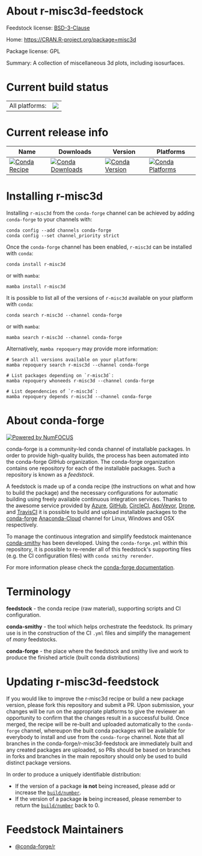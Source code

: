 About r-misc3d-feedstock
========================

Feedstock license: [BSD-3-Clause](https://github.com/conda-forge/r-misc3d-feedstock/blob/main/LICENSE.txt)

Home: https://CRAN.R-project.org/package=misc3d

Package license: GPL

Summary: A collection of miscellaneous 3d plots, including isosurfaces.

Current build status
====================


<table><tr><td>All platforms:</td>
    <td>
      <a href="https://dev.azure.com/conda-forge/feedstock-builds/_build/latest?definitionId=1360&branchName=main">
        <img src="https://dev.azure.com/conda-forge/feedstock-builds/_apis/build/status/r-misc3d-feedstock?branchName=main">
      </a>
    </td>
  </tr>
</table>

Current release info
====================

| Name | Downloads | Version | Platforms |
| --- | --- | --- | --- |
| [![Conda Recipe](https://img.shields.io/badge/recipe-r--misc3d-green.svg)](https://anaconda.org/conda-forge/r-misc3d) | [![Conda Downloads](https://img.shields.io/conda/dn/conda-forge/r-misc3d.svg)](https://anaconda.org/conda-forge/r-misc3d) | [![Conda Version](https://img.shields.io/conda/vn/conda-forge/r-misc3d.svg)](https://anaconda.org/conda-forge/r-misc3d) | [![Conda Platforms](https://img.shields.io/conda/pn/conda-forge/r-misc3d.svg)](https://anaconda.org/conda-forge/r-misc3d) |

Installing r-misc3d
===================

Installing `r-misc3d` from the `conda-forge` channel can be achieved by adding `conda-forge` to your channels with:

```
conda config --add channels conda-forge
conda config --set channel_priority strict
```

Once the `conda-forge` channel has been enabled, `r-misc3d` can be installed with `conda`:

```
conda install r-misc3d
```

or with `mamba`:

```
mamba install r-misc3d
```

It is possible to list all of the versions of `r-misc3d` available on your platform with `conda`:

```
conda search r-misc3d --channel conda-forge
```

or with `mamba`:

```
mamba search r-misc3d --channel conda-forge
```

Alternatively, `mamba repoquery` may provide more information:

```
# Search all versions available on your platform:
mamba repoquery search r-misc3d --channel conda-forge

# List packages depending on `r-misc3d`:
mamba repoquery whoneeds r-misc3d --channel conda-forge

# List dependencies of `r-misc3d`:
mamba repoquery depends r-misc3d --channel conda-forge
```


About conda-forge
=================

[![Powered by
NumFOCUS](https://img.shields.io/badge/powered%20by-NumFOCUS-orange.svg?style=flat&colorA=E1523D&colorB=007D8A)](https://numfocus.org)

conda-forge is a community-led conda channel of installable packages.
In order to provide high-quality builds, the process has been automated into the
conda-forge GitHub organization. The conda-forge organization contains one repository
for each of the installable packages. Such a repository is known as a *feedstock*.

A feedstock is made up of a conda recipe (the instructions on what and how to build
the package) and the necessary configurations for automatic building using freely
available continuous integration services. Thanks to the awesome service provided by
[Azure](https://azure.microsoft.com/en-us/services/devops/), [GitHub](https://github.com/),
[CircleCI](https://circleci.com/), [AppVeyor](https://www.appveyor.com/),
[Drone](https://cloud.drone.io/welcome), and [TravisCI](https://travis-ci.com/)
it is possible to build and upload installable packages to the
[conda-forge](https://anaconda.org/conda-forge) [Anaconda-Cloud](https://anaconda.org/)
channel for Linux, Windows and OSX respectively.

To manage the continuous integration and simplify feedstock maintenance
[conda-smithy](https://github.com/conda-forge/conda-smithy) has been developed.
Using the ``conda-forge.yml`` within this repository, it is possible to re-render all of
this feedstock's supporting files (e.g. the CI configuration files) with ``conda smithy rerender``.

For more information please check the [conda-forge documentation](https://conda-forge.org/docs/).

Terminology
===========

**feedstock** - the conda recipe (raw material), supporting scripts and CI configuration.

**conda-smithy** - the tool which helps orchestrate the feedstock.
                   Its primary use is in the construction of the CI ``.yml`` files
                   and simplify the management of *many* feedstocks.

**conda-forge** - the place where the feedstock and smithy live and work to
                  produce the finished article (built conda distributions)


Updating r-misc3d-feedstock
===========================

If you would like to improve the r-misc3d recipe or build a new
package version, please fork this repository and submit a PR. Upon submission,
your changes will be run on the appropriate platforms to give the reviewer an
opportunity to confirm that the changes result in a successful build. Once
merged, the recipe will be re-built and uploaded automatically to the
`conda-forge` channel, whereupon the built conda packages will be available for
everybody to install and use from the `conda-forge` channel.
Note that all branches in the conda-forge/r-misc3d-feedstock are
immediately built and any created packages are uploaded, so PRs should be based
on branches in forks and branches in the main repository should only be used to
build distinct package versions.

In order to produce a uniquely identifiable distribution:
 * If the version of a package **is not** being increased, please add or increase
   the [``build/number``](https://docs.conda.io/projects/conda-build/en/latest/resources/define-metadata.html#build-number-and-string).
 * If the version of a package **is** being increased, please remember to return
   the [``build/number``](https://docs.conda.io/projects/conda-build/en/latest/resources/define-metadata.html#build-number-and-string)
   back to 0.

Feedstock Maintainers
=====================

* [@conda-forge/r](https://github.com/conda-forge/r/)

